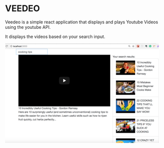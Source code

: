 # VEEDEO

Veedeo is a simple react application that displays and plays Youtube Videos using the youtube API.

It displays the videos based on your search input.

![](veedeo.png)
